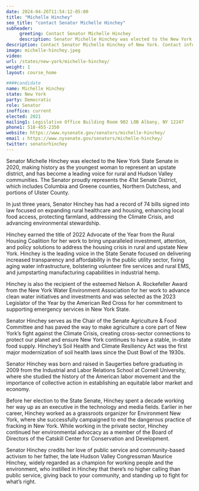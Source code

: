 ```yaml
---
date: 2024-04-26T11:54:12-05:00
title: "Michelle Hinchey"
seo_title: "contact Senator Michelle Hinchey"
subheader:
     greeting: Contact Senator Michelle Hinchey
     description: Senator Michelle Hinchey was elected to the New York State Senate in 2020, making history as the youngest woman to represent an upstate district, and has become a leading voice for rural and Hudson Valley communities. The Senator proudly represents the 41st Senate District, which includes Columbia and Greene counties, Northern Dutchess, and portions of Ulster County.
description: Contact Senator Michelle Hinchey of New York. Contact information for Michelle Hinchey includes email address, phone number, and mailing address.
image: michelle-hinchey.jpeg
video:
url: /states/new-york/michelle-hinchey/
weight: 1
layout: course_home

####candidate
name: Michelle Hinchey
state: New York
party: Democratic
role: Senator
inoffice: current
elected: 2021
mailing1: Legislative Office Building Room 902 LOB Albany, NY 12247
phone1: 518-455-2350
website: https://www.nysenate.gov/senators/michelle-hinchey/
email : https://www.nysenate.gov/senators/michelle-hinchey/
twitter: senatorhinchey
---
```


Senator Michelle Hinchey was elected to the New York State Senate in 2020, making history as the youngest woman to represent an upstate district, and has become a leading voice for rural and Hudson Valley communities. The Senator proudly represents the 41st Senate District, which includes Columbia and Greene counties, Northern Dutchess, and portions of Ulster County.

In just three years, Senator Hinchey has had a record of 74 bills signed into law focused on expanding rural healthcare and housing, enhancing local food access, protecting farmland, addressing the Climate Crisis, and advancing environmental stewardship.

Hinchey earned the title of 2022 Advocate of the Year from the Rural Housing Coalition for her work to bring unparalleled investment, attention, and policy solutions to address the housing crisis in rural and upstate New York. Hinchey is the leading voice in the State Senate focused on delivering increased transparency and affordability in the public utility sector, fixing aging water infrastructure, bolstering volunteer fire services and rural EMS, and jumpstarting manufacturing capabilities in industrial hemp.

Hinchey is also the recipient of the esteemed Nelson A. Rockefeller Award from the New York Water Environment Association for her work to advance clean water initiatives and investments and was selected as the 2023 Legislator of the Year by the American Red Cross for her commitment to supporting emergency services in New York State.

Senator Hinchey serves as the Chair of the Senate Agriculture & Food Committee and has paved the way to make agriculture a core part of New York’s fight against the Climate Crisis, creating cross-sector connections to protect our planet and ensure New York continues to have a stable, in-state food supply. Hinchey’s Soil Health and Climate Resiliency Act was the first major modernization of soil health laws since the Dust Bowl of the 1930s.

Senator Hinchey was born and raised in Saugerties before graduating in 2009 from the Industrial and Labor Relations School at Cornell University, where she studied the history of the American labor movement and the importance of collective action in establishing an equitable labor market and economy.

Before her election to the State Senate, Hinchey spent a decade working her way up as an executive in the technology and media fields. Earlier in her career, Hinchey worked as a grassroots organizer for Environment New York, where she successfully campaigned to end the dangerous practice of fracking in New York. While working in the private sector, Hinchey continued her environmental advocacy as a member of the Board of Directors of the Catskill Center for Conservation and Development.

Senator Hinchey credits her love of public service and community-based activism to her father, the late Hudson Valley Congressman Maurice Hinchey, widely regarded as a champion for working people and the environment, who instilled in Hinchey that there’s no higher calling than public service, giving back to your community, and standing up to fight for what’s right.
